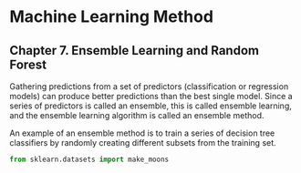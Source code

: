 # Machine Learning Method

## Chapter 7. Ensemble Learning and Random Forest
Gathering predictions from a set of predictors (classification or regression models) can produce better predictions than the best single model. 
Since a series of predictors is called an ensemble, this is called ensemble learning, and the ensemble learning algorithm is called an ensemble method.

An example of an ensemble method is to train a series of decision tree classifiers by randomly creating different subsets from the training set.
```python
from sklearn.datasets import make_moons
```
